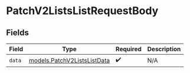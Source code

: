 # PatchV2ListsListRequestBody


## Fields

| Field                                                            | Type                                                             | Required                                                         | Description                                                      |
| ---------------------------------------------------------------- | ---------------------------------------------------------------- | ---------------------------------------------------------------- | ---------------------------------------------------------------- |
| `data`                                                           | [models.PatchV2ListsListData](../models/patchv2listslistdata.md) | :heavy_check_mark:                                               | N/A                                                              |